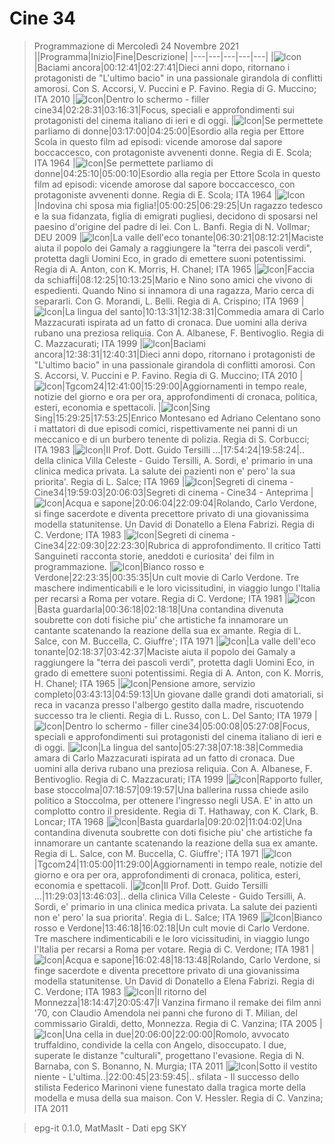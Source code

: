 # Cine 34
> Programmazione di Mercoledì 24 Novembre 2021
||Programma|Inizio|Fine|Descrizione|
|---|---|---|---|---|
|![Icon](https://guidatv.sky.it/uuid/99cb496d-af8b-49b7-b3d1-d09f704ccd78/cover?md5ChecksumParam=99fb5c696f8d26283907246cc2d4de11)|Baciami ancora|00:12:41|02:27:41|Dieci anni dopo, ritornano i protagonisti de &quot;L'ultimo bacio&quot; in una passionale girandola di conflitti amorosi. Con S. Accorsi, V. Puccini e P. Favino. Regia di G. Muccino; ITA 2010
|![Icon](https://guidatv.sky.it/uuid/cinema_cover_fw80PnTFw.png)|Dentro lo schermo - filler cine34|02:28:31|03:16:31|Focus, speciali e approfondimenti sui protagonisti del cinema italiano di ieri e di oggi.
|![Icon](https://guidatv.sky.it/uuid/ad31a420-382f-4bc9-a61d-01f5f9084848/cover?md5ChecksumParam=70da38343d79906ad04b5ef83a355085)|Se permettete parliamo di donne|03:17:00|04:25:00|Esordio alla regia per Ettore Scola in questo film ad episodi: vicende amorose dal sapore boccaccesco, con protagoniste avvenenti donne. Regia di E. Scola; ITA 1964
|![Icon](https://guidatv.sky.it/uuid/ad31a420-382f-4bc9-a61d-01f5f9084848/cover?md5ChecksumParam=70da38343d79906ad04b5ef83a355085)|Se permettete parliamo di donne|04:25:10|05:00:10|Esordio alla regia per Ettore Scola in questo film ad episodi: vicende amorose dal sapore boccaccesco, con protagoniste avvenenti donne. Regia di E. Scola; ITA 1964
|![Icon](https://guidatv.sky.it/uuid/303b30a9-fb79-4030-91d0-87b4d7e027ca/cover?md5ChecksumParam=597eb4890404119c1d11e79787814932)|Indovina chi sposa mia figlia!|05:00:25|06:29:25|Un ragazzo tedesco e la sua fidanzata, figlia di emigrati pugliesi, decidono di sposarsi nel paesino d'origine del padre di lei. Con L. Banfi. Regia di N. Vollmar; DEU 2009
|![Icon](https://guidatv.sky.it/uuid/94117d7a-ce5d-4b1d-a978-7745ea6c8fd3/cover?md5ChecksumParam=438d96f9799232cce4172041866baa62)|La valle dell'eco tonante|06:30:21|08:12:21|Maciste aiuta il popolo dei Gamaly a raggiungere la &quot;terra dei pascoli verdi&quot;, protetta dagli Uomini Eco, in grado di emettere suoni potentissimi. Regia di A. Anton, con K. Morris, H. Chanel; ITA 1965
|![Icon](https://guidatv.sky.it/uuid/2debf815-60f7-4ae1-b5db-cd9a280da3da/cover?md5ChecksumParam=20ed0dc20c1c886597aa3066cca0bb96)|Faccia da schiaffi|08:12:25|10:13:25|Mario e Nino sono amici che vivono di espedienti. Quando Nino si innamora di una ragazza, Mario cerca di separarli. Con G. Morandi, L. Belli. Regia di A. Crispino; ITA 1969
|![Icon](https://guidatv.sky.it/uuid/55b51fb7-35c2-4b50-86fc-70725832b240/cover?md5ChecksumParam=7b90437fc351a7d75b7ca7b97efc9509)|La lingua del santo|10:13:31|12:38:31|Commedia amara di Carlo Mazzacurati ispirata ad un fatto di cronaca. Due uomini alla deriva rubano una preziosa reliquia. Con A. Albanese, F. Bentivoglio. Regia di C. Mazzacurati; ITA 1999
|![Icon](https://guidatv.sky.it/uuid/99cb496d-af8b-49b7-b3d1-d09f704ccd78/cover?md5ChecksumParam=99fb5c696f8d26283907246cc2d4de11)|Baciami ancora|12:38:31|12:40:31|Dieci anni dopo, ritornano i protagonisti de &quot;L'ultimo bacio&quot; in una passionale girandola di conflitti amorosi. Con S. Accorsi, V. Puccini e P. Favino. Regia di G. Muccino; ITA 2010
|![Icon](https://guidatv.sky.it/uuid/cinema_cover_fw80PnTFw.png)|Tgcom24|12:41:00|15:29:00|Aggiornamenti in tempo reale, notizie del giorno e ora per ora, approfondimenti di cronaca, politica, esteri, economia e spettacoli.
|![Icon](https://guidatv.sky.it/uuid/3e471324-44bc-483f-bbaa-726949c06418/cover?md5ChecksumParam=a1443bcb465cffb37c71632dd59def1f)|Sing Sing|15:29:25|17:53:25|Enrico Montesano ed Adriano Celentano sono i mattatori di due episodi comici, rispettivamente nei panni di un meccanico e di un burbero tenente di polizia. Regia di S. Corbucci; ITA 1983
|![Icon](https://guidatv.sky.it/uuid/156cb211-3796-4d6c-9fc1-506709f64f39/cover?md5ChecksumParam=97698aa207900d3f9f71cad5f903f7c6)|Il Prof. Dott. Guido Tersilli ...|17:54:24|19:58:24|.. della clinica Villa Celeste - Guido Tersilli, A. Sordi, e' primario in una clinica medica privata. La salute dei pazienti non e' pero' la sua priorita'. Regia di L. Salce; ITA 1969
|![Icon](https://guidatv.sky.it/uuid/cinema_cover_fw80PnTFw.png)|Segreti di cinema - Cine34|19:59:03|20:06:03|Segreti di cinema - Cine34 - Anteprima
|![Icon](https://guidatv.sky.it/uuid/cf0d614f-f326-47e0-be99-560a4e469ed8/cover?md5ChecksumParam=c78e2d40d1e5c24d73c91aec055e875c)|Acqua e sapone|20:06:04|22:09:04|Rolando, Carlo Verdone, si finge sacerdote e diventa precettore privato di una giovanissima modella statunitense. Un David di Donatello a Elena Fabrizi. Regia di C. Verdone; ITA 1983
|![Icon](https://guidatv.sky.it/uuid/cinema_cover_fw80PnTFw.png)|Segreti di cinema - Cine34|22:09:30|22:23:30|Rubrica di approfondimento. Il critico Tatti Sanguineti racconta storie, aneddoti e curiosita' dei film in programmazione.
|![Icon](https://guidatv.sky.it/uuid/cb76ed1e-8e08-400f-8bb4-03c85e4f6adb/cover?md5ChecksumParam=199fdf3c9299fbeadc0695fb25e8e913)|Bianco rosso e Verdone|22:23:35|00:35:35|Un cult movie di Carlo Verdone. Tre maschere indimenticabili e le loro vicissitudini, in viaggio lungo l'Italia per recarsi a Roma per votare. Regia di C. Verdone; ITA 1981
|![Icon](https://guidatv.sky.it/uuid/58909454-50b2-453b-87b3-746d53578c41/cover?md5ChecksumParam=529b57e61801f51cc2fdea4265f47d8a)|Basta guardarla|00:36:18|02:18:18|Una contandina divenuta soubrette con doti fisiche piu' che artistiche fa innamorare un cantante scatenando la reazione della sua ex amante. Regia di L. Salce, con M. Buccella, C. Giuffre'; ITA 1971
|![Icon](https://guidatv.sky.it/uuid/94117d7a-ce5d-4b1d-a978-7745ea6c8fd3/cover?md5ChecksumParam=438d96f9799232cce4172041866baa62)|La valle dell'eco tonante|02:18:37|03:42:37|Maciste aiuta il popolo dei Gamaly a raggiungere la &quot;terra dei pascoli verdi&quot;, protetta dagli Uomini Eco, in grado di emettere suoni potentissimi. Regia di A. Anton, con K. Morris, H. Chanel; ITA 1965
|![Icon](https://guidatv.sky.it/uuid/e748f194-356c-4bec-9ca8-726603461e15/cover?md5ChecksumParam=1341f9644b5a7ed0d8bd6846cb49350d)|Pensione amore, servizio completo|03:43:13|04:59:13|Un giovane dalle grandi doti amatoriali, si reca in vacanza presso l'albergo gestito dalla madre, riscuotendo successo tra le clienti. Regia di L. Russo, con L. Del Santo; ITA 1979
|![Icon](https://guidatv.sky.it/uuid/cinema_cover_fw80PnTFw.png)|Dentro lo schermo - filler cine34|05:00:08|05:27:08|Focus, speciali e approfondimenti sui protagonisti del cinema italiano di ieri e di oggi.
|![Icon](https://guidatv.sky.it/uuid/55b51fb7-35c2-4b50-86fc-70725832b240/cover?md5ChecksumParam=7b90437fc351a7d75b7ca7b97efc9509)|La lingua del santo|05:27:38|07:18:38|Commedia amara di Carlo Mazzacurati ispirata ad un fatto di cronaca. Due uomini alla deriva rubano una preziosa reliquia. Con A. Albanese, F. Bentivoglio. Regia di C. Mazzacurati; ITA 1999
|![Icon](https://guidatv.sky.it/uuid/b8da42b5-97b1-447c-a748-0a9a7939242b/cover?md5ChecksumParam=41d7dba768603b5d1038490ae9e52b18)|Rapporto fuller, base stoccolma|07:18:57|09:19:57|Una ballerina russa chiede asilo politico a Stoccolma, per ottenere l'ingresso negli USA. E' in atto un complotto contro il presidente. Regia di T. Hathaway, con K. Clark, B. Loncar; ITA 1968
|![Icon](https://guidatv.sky.it/uuid/58909454-50b2-453b-87b3-746d53578c41/cover?md5ChecksumParam=529b57e61801f51cc2fdea4265f47d8a)|Basta guardarla|09:20:02|11:04:02|Una contandina divenuta soubrette con doti fisiche piu' che artistiche fa innamorare un cantante scatenando la reazione della sua ex amante. Regia di L. Salce, con M. Buccella, C. Giuffre'; ITA 1971
|![Icon](https://guidatv.sky.it/uuid/cinema_cover_fw80PnTFw.png)|Tgcom24|11:05:00|11:29:00|Aggiornamenti in tempo reale, notizie del giorno e ora per ora, approfondimenti di cronaca, politica, esteri, economia e spettacoli.
|![Icon](https://guidatv.sky.it/uuid/156cb211-3796-4d6c-9fc1-506709f64f39/cover?md5ChecksumParam=97698aa207900d3f9f71cad5f903f7c6)|Il Prof. Dott. Guido Tersilli ...|11:29:03|13:46:03|.. della clinica Villa Celeste - Guido Tersilli, A. Sordi, e' primario in una clinica medica privata. La salute dei pazienti non e' pero' la sua priorita'. Regia di L. Salce; ITA 1969
|![Icon](https://guidatv.sky.it/uuid/cb76ed1e-8e08-400f-8bb4-03c85e4f6adb/cover?md5ChecksumParam=199fdf3c9299fbeadc0695fb25e8e913)|Bianco rosso e Verdone|13:46:18|16:02:18|Un cult movie di Carlo Verdone. Tre maschere indimenticabili e le loro vicissitudini, in viaggio lungo l'Italia per recarsi a Roma per votare. Regia di C. Verdone; ITA 1981
|![Icon](https://guidatv.sky.it/uuid/cf0d614f-f326-47e0-be99-560a4e469ed8/cover?md5ChecksumParam=c78e2d40d1e5c24d73c91aec055e875c)|Acqua e sapone|16:02:48|18:13:48|Rolando, Carlo Verdone, si finge sacerdote e diventa precettore privato di una giovanissima modella statunitense. Un David di Donatello a Elena Fabrizi. Regia di C. Verdone; ITA 1983
|![Icon](https://guidatv.sky.it/uuid/270b9bd8-1046-466d-9b9a-14a9f1d21fff/cover?md5ChecksumParam=9ae917b8d5c4c1d6441582ace70b60c1)|Il ritorno del Monnezza|18:14:47|20:05:47|I Vanzina firmano il remake dei film anni '70, con Claudio Amendola nei panni che furono di T. Milian, del commissario Giraldi, detto, Monnezza. Regia di C. Vanzina; ITA 2005
|![Icon](https://guidatv.sky.it/uuid/e9d50b1a-f905-4fb4-b772-e3248384d584/cover?md5ChecksumParam=23e8b21234d2d0cabe9e65e9a922a87f)|Una cella in due|20:06:00|22:00:00|Romolo, avvocato truffaldino, condivide la cella con Angelo, disoccupato. I due, superate le distanze &quot;culturali&quot;, progettano l'evasione. Regia di N. Barnaba, con S. Bonanno, N. Murgia; ITA 2011
|![Icon](https://guidatv.sky.it/uuid/2e19d363-dd26-4469-b260-4788200da26f/cover?md5ChecksumParam=87d0aead8783a9cf5e96ba6b3b618472)|Sotto il vestito niente - L'ultima..|22:00:45|23:59:45|.. sfilata - Il successo dello stilista Federico Marinoni viene funestato dalla tragica morte della modella e musa della sua maison. Con V. Hessler. Regia di C. Vanzina; ITA 2011


 > epg-it 0.1.0, MatMasIt - Dati epg SKY